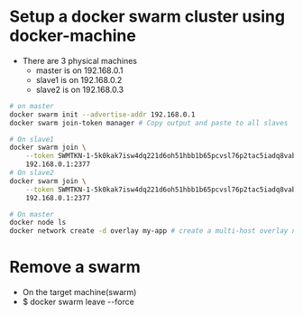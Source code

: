 Setup a docker swarm cluster using docker-machine
=====
* There are 3 physical machines
    * master is on 192.168.0.1
    * slave1 is on 192.168.0.2
    * slave2 is on 192.168.0.3
```sh
# on master
docker swarm init --advertise-addr 192.168.0.1
docker swarm join-token manager # Copy output and paste to all slaves

# On slave1
docker swarm join \
    --token SWMTKN-1-5k0kak7isw4dq221d6oh51hbb1b65pcvsl76p2tac5iadq8vab-7ngefy0w3926guu2rqgpt9gxy \
    192.168.0.1:2377
# On slave2
docker swarm join \
    --token SWMTKN-1-5k0kak7isw4dq221d6oh51hbb1b65pcvsl76p2tac5iadq8vab-7ngefy0w3926guu2rqgpt9gxy \
    192.168.0.1:2377

# On master
docker node ls
docker network create -d overlay my-app # create a multi-host overlay network
```

Remove a swarm
=====
* On the target machine(swarm)
* $ docker swarm leave --force
